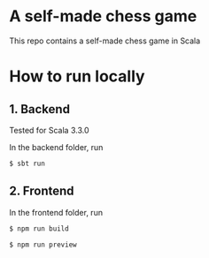 # A self-made chess game
This repo contains a self-made chess game in Scala

# How to run locally

## 1. Backend

Tested for Scala 3.3.0

In the backend folder, run
```bash
$ sbt run
```

## 2. Frontend

In the frontend folder, run

```bash
$ npm run build
```
```bash
$ npm run preview
```
